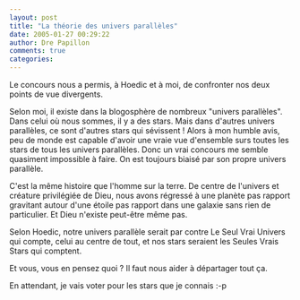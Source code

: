 ```yaml
---
layout: post
title: "La théorie des univers parallèles"
date: 2005-01-27 00:29:22
author: Dre Papillon
comments: true
categories: 
---
```



Le concours  nous a permis, à Hoedic et à moi, de confronter nos deux points de vue divergents.

Selon moi, il existe dans la blogosphère de nombreux "univers parallèles".  Dans celui où nous sommes, il y a des stars.  Mais dans d'autres univers parallèles, ce sont d'autres stars qui sévissent !  Alors à mon humble avis, peu de monde est capable d'avoir une vraie vue d'ensemble surs toutes les stars de tous les univers parallèles.  Donc un vrai concours me semble quasiment impossible à faire.  On est toujours biaisé par son propre univers parallèle.

C'est la même histoire que l'homme sur la terre.  De centre de l'univers et créature privilégiée de Dieu, nous avons régressé à une planète pas rapport gravitant autour d'une étoile pas rapport dans une galaxie sans rien de particulier.  Et Dieu n'existe peut-être même pas.

Selon Hoedic, notre univers parallèle serait par contre Le Seul Vrai Univers qui compte, celui au centre de tout, et nos stars seraient les Seules Vrais Stars qui comptent.

Et vous, vous en pensez quoi ?  Il faut nous aider à départager tout ça.

En attendant, je vais voter pour les stars que je connais :-p